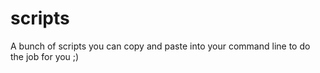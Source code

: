 # scripts
A bunch of scripts you can copy and paste into your command line to do the job for you ;)
